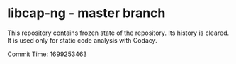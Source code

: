 # libcap-ng - master branch

This repository contains frozen state of the repository.
Its history is cleared. It is used only for static code
analysis with Codacy.

Commit Time: 1699253463